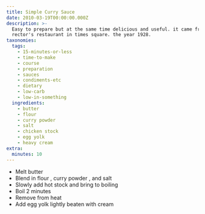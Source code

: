 ```yaml
---
title: Simple Curry Sauce
date: 2010-03-19T00:00:00.000Z
description: >-
  Easy to prepare but at the same time delicious and useful. it came from the
  rector's restaurant in times square. the year 1928.
taxonomies:
  tags:
    - 15-minutes-or-less
    - time-to-make
    - course
    - preparation
    - sauces
    - condiments-etc
    - dietary
    - low-carb
    - low-in-something
  ingredients:
    - butter
    - flour
    - curry powder
    - salt
    - chicken stock
    - egg yolk
    - heavy cream
extra:
  minutes: 10
---
```

 - Melt butter
 - Blend in flour , curry powder , and salt
 - Slowly add hot stock and bring to boiling
 - Boil 2 minutes
 - Remove from heat
 - Add egg yolk lightly beaten with cream
